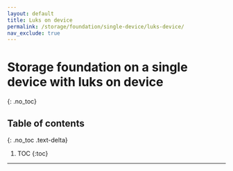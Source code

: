 ```yaml
---
layout: default
title: Luks on device
permalink: /storage/foundation/single-device/luks-device/
nav_exclude: true
---
```


# Storage foundation on a single device with luks on device
{: .no_toc}

## Table of contents
{: .no_toc .text-delta}

1. TOC
{:toc}

---

